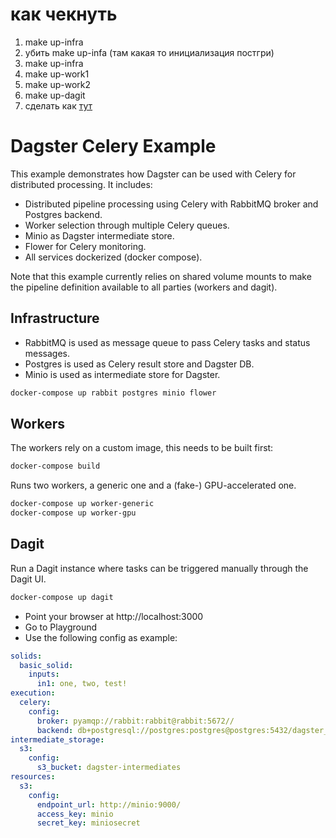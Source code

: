 # как чекнуть
1. make up-infra
2. убить make up-infa (там какая то инициализация постгри)
3. make up-infra
4. make up-work1
5. make up-work2
6. make up-dagit
7. сделать как [тут](#dagit)


# Dagster Celery Example

This example demonstrates how Dagster can be used with Celery for distributed processing. It includes:

- Distributed pipeline processing using Celery with RabbitMQ broker and Postgres backend.
- Worker selection through multiple Celery queues.
- Minio as Dagster intermediate store.
- Flower for Celery monitoring.
- All services dockerized (docker compose).


Note that this example currently relies on shared volume mounts to make the pipeline definition
available to all parties (workers and dagit).


## Infrastructure

- RabbitMQ is used as message queue to pass Celery tasks and status messages. 
- Postgres is used as Celery result store and Dagster DB. 
- Minio is used as intermediate store for Dagster.

```bash
docker-compose up rabbit postgres minio flower
```


## Workers

The workers rely on a custom image, this needs to be built first:

```bash
docker-compose build
```


Runs two workers, a generic one and a (fake-) GPU-accelerated one.


```bash
docker-compose up worker-generic 
docker-compose up worker-gpu 
```



## Dagit

Run a Dagit instance where tasks can be triggered manually through the Dagit UI.

```bash
docker-compose up dagit
```

- Point your browser at http://localhost:3000
- Go to Playground
- Use the following config as example:

```yaml
solids: 
  basic_solid:
    inputs:
      in1: one, two, test!
execution:
  celery:
    config:
      broker: pyamqp://rabbit:rabbit@rabbit:5672//
      backend: db+postgresql://postgres:postgres@postgres:5432/dagster_celery
intermediate_storage:
  s3:
    config:
      s3_bucket: dagster-intermediates
resources:
  s3:
    config:
      endpoint_url: http://minio:9000/
      access_key: minio
      secret_key: miniosecret
```
